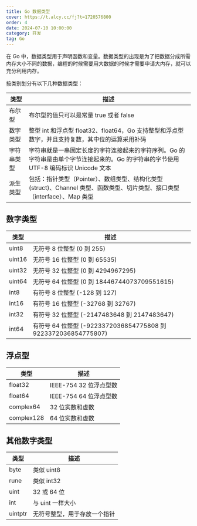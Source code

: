 ```yaml
---
title: Go 数据类型
cover: https://t.alcy.cc/fj?t=1720576800
order: 4
date: 2024-07-10 10:00:00
category: 开发
tag: Go
---
```


在 Go 中，数据类型用于声明函数和变量。数据类型的出现是为了把数据分成所需内存大小不同的数据，编程的时候需要用大数据的时候才需要申请大内存，就可以充分利用内存。

按类别划分有以下几种数据类型：

| 类型       | 描述                                                                                                                                 |
| ---------- | ------------------------------------------------------------------------------------------------------------------------------------ |
| 布尔型     | 布尔型的值只可以是常量 true 或者 false                                                                                               |
| 数字类型   | 整型 int 和浮点型 float32、float64，Go 支持整型和浮点型数字，并且支持复数，其中位的运算采用补码                                      |
| 字符串类型 | 字符串就是一串固定长度的字符连接起来的字符序列。Go 的字符串是由单个字节连接起来的。Go 的字符串的字节使用 UTF-8 编码标识 Unicode 文本 |
| 派生类型   | 包括：指针类型（Pointer）、数组类型、结构化类型(struct)、Channel 类型、函数类型、切片类型、接口类型（interface）、Map 类型           |

## 数字类型

| 类型   | 描述                                                           |
| ------ | -------------------------------------------------------------- |
| uint8  | 无符号 8 位整型 (0 到 255)                                     |
| uint16 | 无符号 16 位整型 (0 到 65535)                                  |
| uint32 | 无符号 32 位整型 (0 到 4294967295)                             |
| uint64 | 无符号 64 位整型 (0 到 18446744073709551615)                   |
| int8   | 有符号 8 位整型 (-128 到 127)                                  |
| int16  | 有符号 16 位整型 (-32768 到 32767)                             |
| int32  | 有符号 32 位整型 (-2147483648 到 2147483647)                   |
| int64  | 有符号 64 位整型 (-9223372036854775808 到 9223372036854775807) |

## 浮点型

| 类型       | 描述                   |
| ---------- | ---------------------- |
| float32    | IEEE-754 32 位浮点型数 |
| float64    | IEEE-754 64 位浮点型数 |
| complex64  | 32 位实数和虚数        |
| complex128 | 64 位实数和虚数        |

## 其他数字类型

| 类型    | 描述                         |
| ------- | ---------------------------- |
| byte    | 类似 uint8                   |
| rune    | 类似 int32                   |
| uint    | 32 或 64 位                  |
| int     | 与 uint 一样大小             |
| uintptr | 无符号整型，用于存放一个指针 |
